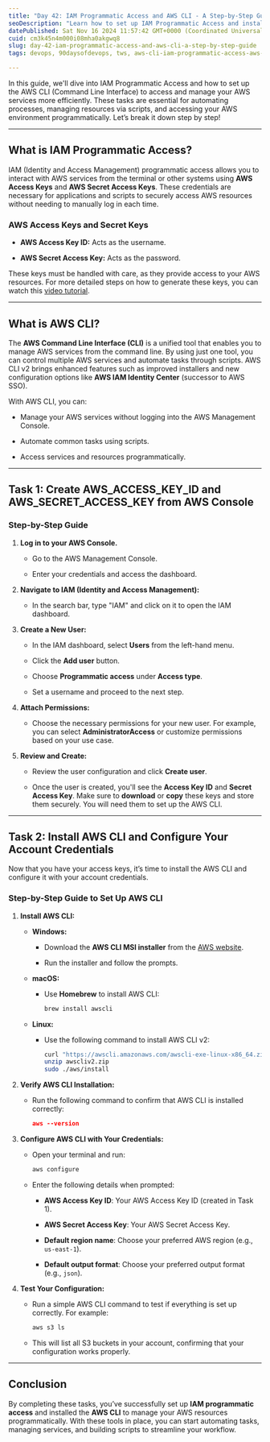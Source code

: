 ```yaml
---
title: "Day 42: IAM Programmatic Access and AWS CLI - A Step-by-Step Guide 🚀 ☁"
seoDescription: "Learn how to set up IAM Programmatic Access and install AWS CLI to automate tasks on AWS. A step-by-step guide for beginners to securely access AWS services"
datePublished: Sat Nov 16 2024 11:57:42 GMT+0000 (Coordinated Universal Time)
cuid: cm3k45n4m000i08mha0akgwq8
slug: day-42-iam-programmatic-access-and-aws-cli-a-step-by-step-guide
tags: devops, 90daysofdevops, tws, aws-cli-iam-programmatic-access-aws-access-key-aws-secret-access-key-automating-aws-aws-tutorial-aws-cli-installation

---
```


In this guide, we'll dive into IAM Programmatic Access and how to set up the AWS CLI (Command Line Interface) to access and manage your AWS services more efficiently. These tasks are essential for automating processes, managing resources via scripts, and accessing your AWS environment programmatically. Let’s break it down step by step!

---

## **What is IAM Programmatic Access?**

IAM (Identity and Access Management) programmatic access allows you to interact with AWS services from the terminal or other systems using **AWS Access Keys** and **AWS Secret Access Keys**. These credentials are necessary for applications and scripts to securely access AWS resources without needing to manually log in each time.

### **AWS Access Keys and Secret Keys**

* **AWS Access Key ID:** Acts as the username.
    
* **AWS Secret Access Key:** Acts as the password.
    

These keys must be handled with care, as they provide access to your AWS resources. For more detailed steps on how to generate these keys, you can watch this [video tutorial](#).

---

## **What is AWS CLI?**

The **AWS Command Line Interface (CLI)** is a unified tool that enables you to manage AWS services from the command line. By using just one tool, you can control multiple AWS services and automate tasks through scripts. AWS CLI v2 brings enhanced features such as improved installers and new configuration options like **AWS IAM Identity Center** (successor to AWS SSO).

With AWS CLI, you can:

* Manage your AWS services without logging into the AWS Management Console.
    
* Automate common tasks using scripts.
    
* Access services and resources programmatically.
    

---

## **Task 1: Create AWS\_ACCESS\_KEY\_ID and AWS\_SECRET\_ACCESS\_KEY from AWS Console**

### **Step-by-Step Guide**

1. **Log in to your AWS Console.**
    
    * Go to the AWS Management Console.
        
    * Enter your credentials and access the dashboard.
        
2. **Navigate to IAM (Identity and Access Management):**
    
    * In the search bar, type "IAM" and click on it to open the IAM dashboard.
        
3. **Create a New User:**
    
    * In the IAM dashboard, select **Users** from the left-hand menu.
        
    * Click the **Add user** button.
        
    * Choose **Programmatic access** under **Access type**.
        
    * Set a username and proceed to the next step.
        
4. **Attach Permissions:**
    
    * Choose the necessary permissions for your new user. For example, you can select **AdministratorAccess** or customize permissions based on your use case.
        
5. **Review and Create:**
    
    * Review the user configuration and click **Create user**.
        
    * Once the user is created, you'll see the **Access Key ID** and **Secret Access Key**. Make sure to **download** or **copy** these keys and store them securely. You will need them to set up the AWS CLI.
        

---

## **Task 2: Install AWS CLI and Configure Your Account Credentials**

Now that you have your access keys, it’s time to install the AWS CLI and configure it with your account credentials.

### **Step-by-Step Guide to Set Up AWS CLI**

1. **Install AWS CLI:**
    
    * **Windows:**
        
        * Download the **AWS CLI MSI installer** from the [AWS website](https://aws.amazon.com/cli/).
            
        * Run the installer and follow the prompts.
            
    * **macOS:**
        
        * Use **Homebrew** to install AWS CLI:
            
            ```bash
            brew install awscli
            ```
            
    * **Linux:**
        
        * Use the following command to install AWS CLI v2:
            
            ```bash
            curl "https://awscli.amazonaws.com/awscli-exe-linux-x86_64.zip" -o "awscliv2.zip"
            unzip awscliv2.zip
            sudo ./aws/install
            ```
            
2. **Verify AWS CLI Installation:**
    
    * Run the following command to confirm that AWS CLI is installed correctly:
        
        ```json
        aws --version
        ```
        
3. **Configure AWS CLI with Your Credentials:**
    
    * Open your terminal and run:
        
        ```bash
        aws configure
        ```
        
    * Enter the following details when prompted:
        
        * **AWS Access Key ID**: Your AWS Access Key ID (created in Task 1).
            
        * **AWS Secret Access Key**: Your AWS Secret Access Key.
            
        * **Default region name**: Choose your preferred AWS region (e.g., `us-east-1`).
            
        * **Default output format**: Choose your preferred output format (e.g., `json`).
            
4. **Test Your Configuration:**
    
    * Run a simple AWS CLI command to test if everything is set up correctly. For example:
        
        ```bash
        aws s3 ls
        ```
        
    * This will list all S3 buckets in your account, confirming that your configuration works properly.
        

---

## **Conclusion**

By completing these tasks, you’ve successfully set up **IAM programmatic access** and installed the **AWS CLI** to manage your AWS resources programmatically. With these tools in place, you can start automating tasks, managing services, and building scripts to streamline your workflow.